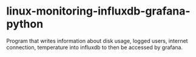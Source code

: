 # linux-monitoring-influxdb-grafana-python
Program that writes information about disk usage, logged users, internet connection, temperature into influxdb to then be accessed by grafana.
